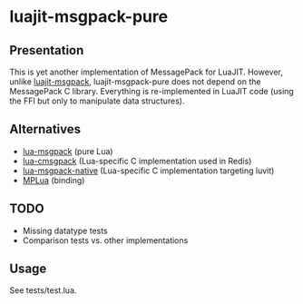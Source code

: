 # luajit-msgpack-pure

## Presentation

This is yet another implementation of MessagePack for LuaJIT.
However, unlike [luajit-msgpack](https://github.com/catwell/luajit-msgpack),
luajit-msgpack-pure does not depend on the MessagePack C library.
Everything is re-implemented in LuaJIT code (using the FFI but only to
manipulate data structures).

## Alternatives

 - [lua-msgpack](https://github.com/kengonakajima/lua-msgpack) (pure Lua)
 - [lua-cmsgpack](https://github.com/antirez/lua-cmsgpack)
   (Lua-specific C implementation used in Redis)
 - [lua-msgpack-native](https://github.com/kengonakajima/lua-msgpack-native)
   (Lua-specific C implementation targeting luvit)
 - [MPLua](https://github.com/nobu-k/mplua) (binding)

## TODO

- Missing datatype tests
- Comparison tests vs. other implementations

## Usage

See tests/test.lua.
